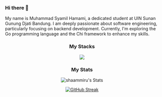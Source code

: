 ### Hi there 👋

My name is Muhammad Syamil Hamami, a dedicated student at UIN Sunan Gunung Djati Bandung. I am deeply passionate about software engineering, particularly focusing on backend development. Currently, I'm exploring the Go programming language and the Chi framework to enhance my skills. 

<h3 align="center">My Stacks</h3>

<p align="center">
  <a href="https://skillicons.dev">
    <img src="https://skillicons.dev/icons?i=js,ts,go,py,bash,kotlin,vue,nodejs,bun,nestjs,nuxtjs,express,fastapi,postgres,linux,nginx,gcp,git&perline=10" />
  </a>
</p>

<h3 align="center">My Stats</h3>

<div align="center">

![shaammiru's Stats](https://github-readme-stats.vercel.app/api?username=shaammiru&theme=react&show_icons=true&hide_border=false&count_private=true&rank_icon=percentile&card_width=550&bg_color=1e1e2e&text_color=cdd6f4&icon_color=cba6f7&title_color=94e2d5)

[![GitHub Streak](https://streak-stats.demolab.com?user=shaammiru&theme=catppuccin-mocha&border_radius=5&date_format=j%20M%5B%20Y%5D&card_width=550)](https://git.io/streak-stats)

</div>
